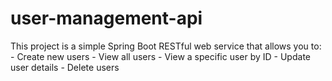 # user-management-api
This project is a simple Spring Boot RESTful web service that allows you to:  - Create new users - View all users - View a specific user by ID - Update user details - Delete users
